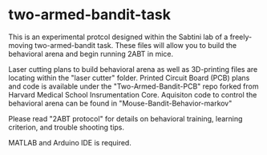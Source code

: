 # two-armed-bandit-task



This is an experimental protcol designed within the Sabtini lab of a freely-moving two-armed-bandit task. These files will allow you to build the behavioral arena and begin running 2ABT in mice. 

Laser cutting plans to build behavioral arena as well as 3D-printing files are locating within the "laser cutter" folder. 
Printed Circuit Board (PCB) plans and code is available under the "Two-Armed-Bandit-PCB" repo forked from Harvard Medical School Insrumentation Core.
Aquisiton code to control the behavioral arena can be found in "Mouse-Bandit-Behavior-markov"


Please read "2ABT protocol" for details on behavioral training, learning criterion, and trouble shooting tips.

MATLAB and Arduino IDE is required.
